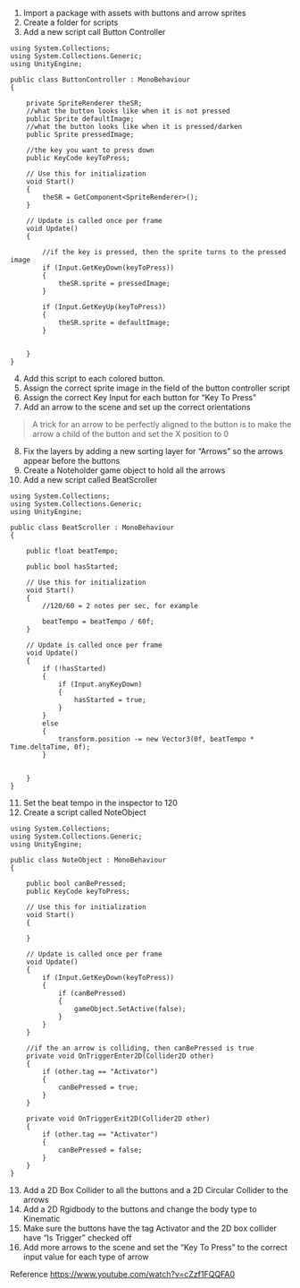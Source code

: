 1) Import a package with assets with buttons and arrow sprites
2) Create a folder for scripts
3) Add a new script call Button Controller

```
using System.Collections;
using System.Collections.Generic;
using UnityEngine;

public class ButtonController : MonoBehaviour
{

    private SpriteRenderer theSR;
    //what the button looks like when it is not pressed
    public Sprite defaultImage;
    //what the button looks like when it is pressed/darken
    public Sprite pressedImage;

    //the key you want to press down
    public KeyCode keyToPress;

    // Use this for initialization
    void Start()
    {
        theSR = GetComponent<SpriteRenderer>();
    }

    // Update is called once per frame
    void Update()
    {

        //if the key is pressed, then the sprite turns to the pressed image
        if (Input.GetKeyDown(keyToPress))
        {
            theSR.sprite = pressedImage;
        }

        if (Input.GetKeyUp(keyToPress))
        {
            theSR.sprite = defaultImage;
        }


    }
}
```

4) Add this script to each colored button.
5) Assign the correct sprite image in the field of the button controller script
6) Assign the correct Key Input for each button for “Key To Press”
7) Add an arrow to the scene and set up the correct orientations 
> A trick for an arrow to be perfectly aligned to the button is to make the arrow a child of the button and set the X position to 0
8) Fix the layers by adding a new sorting layer for “Arrows” so the arrows appear before the buttons
9) Create a Noteholder game object to hold all the arrows
10) Add a new script called BeatScroller
```
using System.Collections;
using System.Collections.Generic;
using UnityEngine;

public class BeatScroller : MonoBehaviour
{

    public float beatTempo;

    public bool hasStarted;

    // Use this for initialization
    void Start()
    {
        //120/60 = 2 notes per sec, for example

        beatTempo = beatTempo / 60f;
    }

    // Update is called once per frame
    void Update()
    {
        if (!hasStarted)
        {
            if (Input.anyKeyDown)
            {
                hasStarted = true;
            }
        }
        else
        {
            transform.position -= new Vector3(0f, beatTempo * Time.deltaTime, 0f);
        }


    }
}
```

11) Set the beat tempo in the inspector to 120
12) Create a script called NoteObject
```
using System.Collections;
using System.Collections.Generic;
using UnityEngine;

public class NoteObject : MonoBehaviour
{

    public bool canBePressed;
    public KeyCode keyToPress;

    // Use this for initialization
    void Start()
    {

    }

    // Update is called once per frame
    void Update()
    {
        if (Input.GetKeyDown(keyToPress))
        {
            if (canBePressed)
            {
                gameObject.SetActive(false);
            }
        }
    }

    //if the an arrow is colliding, then canBePressed is true
    private void OnTriggerEnter2D(Collider2D other)
    {
        if (other.tag == "Activator")
        {
            canBePressed = true;
        }
    }

    private void OnTriggerExit2D(Collider2D other)
    {
        if (other.tag == "Activator")
        {
            canBePressed = false;
        }
    }
}
```

13) Add a 2D Box Collider to all the buttons and a 2D Circular Collider to the arrows
14) Add a 2D Rgidbody to the buttons and change the body type to Kinematic
15) Make sure the buttons have the tag Activator and the 2D box collider have “Is Trigger” checked off
16) Add more arrows to the scene and set the “Key To Press” to the correct input value for each type of arrow

Reference
https://www.youtube.com/watch?v=cZzf1FQQFA0


